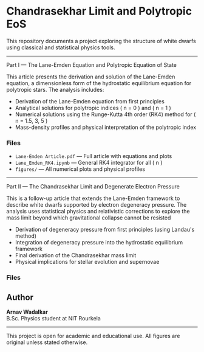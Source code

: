 # Chandrasekhar Limit and Polytropic EoS

This repository documents a project exploring the structure of white dwarfs using classical and statistical physics tools.

---
Part I — The Lane-Emden Equation and Polytropic Equation of State

This article presents the derivation and solution of the Lane-Emden equation, a dimensionless form of the hydrostatic equilibrium equation for polytropic stars. 
The analysis includes:

- Derivation of the Lane-Emden equation from first principles
- Analytical solutions for polytropic indices \( n = 0 \) and \( n = 1 \)
- Numerical solutions using the Runge-Kutta 4th order (RK4) method for \( n = 1.5, 3, 5 \)
- Mass-density profiles and physical interpretation of the polytropic index

###  Files
- `Lane-Emden Article.pdf` — Full article with equations and plots
- `Lane_Emden_RK4.ipynb` — General RK4 integrator for all \( n \)
- `figures/` — All numerical plots and physical profiles

---
Part II — The Chandrasekhar Limit and Degenerate Electron Pressure

This is a follow-up article that extends the Lane-Emden framework to describe white dwarfs supported by electron degeneracy pressure. The analysis uses statistical physics and relativistic corrections to explore the mass limit beyond which gravitational collapse cannot be resisted

- Derivation of degeneracy pressure from first principles (using Landau's method)
- Integration of degeneracy pressure into the hydrostatic equilibrium framework
- Final derivation of the Chandrasekhar mass limit
- Physical implications for stellar evolution and supernovae

### Files

## Author

**Arnav Wadalkar**  
B.Sc. Physics student at NIT Rourkela  

--- 
This project is open for academic and educational use. All figures are original unless stated otherwise.
